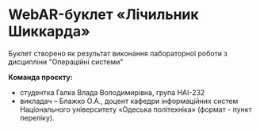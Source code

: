 # WebAR-буклет «Лічильник Шиккарда»
Буклет створено як результат виконання лабораторної роботи з дисципліни "Операційні системи"

**Команда проєкту:**
- студентка Галка Влада Володимирівна, група НАІ-232
- викладач – Блажко О.А., доцент кафедри інформаційних систем Національного
університету «Одеська політехніка» (формат - пункт переліку).
